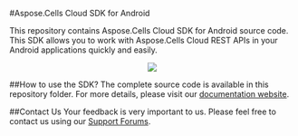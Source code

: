 #Aspose.Cells Cloud SDK for Android

This repository contains Aspose.Cells Cloud SDK for Android source code. This SDK allows you to work with Aspose.Cells Cloud REST APIs in your Android applications quickly and easily. 

<p align="center">
  <a title="Download complete Aspose.Cells for Cloud source code" href="https://github.com/asposecells/Aspose_cells_Cloud/archive/master.zip">
	<img src="https://raw.github.com/AsposeExamples/java-examples-dashboard/master/images/downloadZip-Button-Large.png" />
  </a>
</p>

##How to use the SDK?
The complete source code is available in this repository folder. For more details, please visit our [documentation website](http://www.aspose.com/docs/display/cellscloud/Available+SDKs).

##Contact Us
Your feedback is very important to us. Please feel free to contact us using our [Support Forums](https://www.aspose.com/community/forums/).

